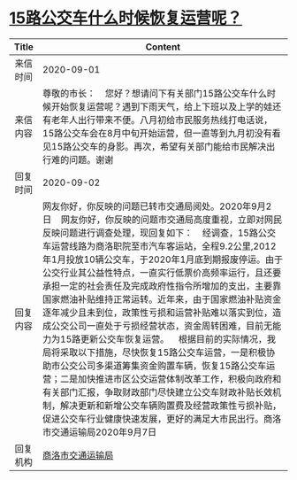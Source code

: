 # [15路公交车什么时候恢复运营呢？](http://www.shangluo.gov.cn/zmhd/ldxxxx.jsp?urltype=leadermail.LeaderMailContentUrl&wbtreeid=1112&leadermailid=6398)

| Title |                                                                                                                                                                                                                                                  Content                                                                                                                                                                                                                                                   |
|:-----:|------------------------------------------------------------------------------------------------------------------------------------------------------------------------------------------------------------------------------------------------------------------------------------------------------------------------------------------------------------------------------------------------------------------------------------------------------------------------------------------------------------|
| 来信时间  | 2020-09-01                                                                                                                                                                                                                                                                                                                                                                                                                                                                                                 |
| 来信内容  | 尊敬的市长：    您好？想请问下有关部门15路公交车什么时候开始恢复运营呢？遇到下雨天气，给上下班以及上学的娃还有老年人出行带来不便。八月初给市民服务热线打电话说，15路公交车会在8月中旬开始运营，但一直等到九月初没有看见15路公交车的身影。再次，希望有关部门能给市民解决出行难的问题。谢谢                                                                                                                                                                                                                                                                                                                                                         |
| 回复时间  | 2020-09-02                                                                                                                                                                                                                                                                                                                                                                                                                                                                                                 |
| 回复内容  | 网友你好，你反映的问题已转市交通局阅处。2020年9月2日    网友你好，你反映的问题市交通局高度重视，立即对网民反映问题进行调查处理，现回复如下：    经调查，15路公交车运营线路为商洛职院至市汽车客运站，全程9.2公里,2012年1月投放10辆公交车，于2020年1月底到期报废停运。由于公交行业其公益性特点，一直实行低票价高频率运行，且还要承担一定的社会责任及完成政府性指令所增加的支出，主要靠国家燃油补贴维持正常运转。近年来，由于国家燃油补贴资金逐年减少且未到位，政策性亏损和运营补贴难以落实到位，造成公交公司一直处于亏损经营状态，资金周转困难，目前无能力为15路更新公交车恢复运营。    根据目前的实际情况，我局将采取以下措施，尽快恢复15路公交车运营，一是积极协助市公交公司多渠道筹集资金购置车辆，恢复15路公交车运营；二是加快推进市区公交运营体制改革工作，积极向政府和有关部门汇报，争取财政部门尽快建立公交车财政补贴长效机制，解决更新和新增公交车辆购置费及经营政策性亏损补贴，促进公交车行业健康快速发展，更好的满足大市民出行。商洛市交通运输局2020年9月7日 |
| 回复机构  | [商洛市交通运输局](../../category/agencies/商洛市交通运输局.md)                                                                                                                                                                                                                                                                                                                                                                                                                                                            |
